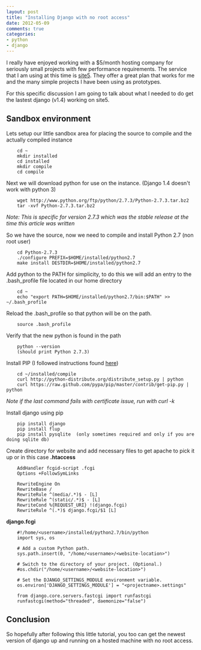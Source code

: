 ```yaml
---
layout: post
title: "Installing Django with no root access"
date: 2012-05-09 
comments: true
categories: 
- python
- django
---
```


I really have enjoyed working with a $5/month hosting company for seriously small projects
with few performance requirements.  The service that I am using at this time is 
[site5](http://www.site5.com/).  They offer a great plan that works for me and the many
simple projects I have been using as prototypes.  

For this specific discussion I am going to talk about what I needed to do get the lastest 
django (v1.4) working on site5.

<!-- more -->

## Sandbox environment

Lets setup our little sandbox area for placing the source to compile and the actually 
compiled instance

        cd ~
        mkdir installed
        cd installed
        mkdir compile
        cd compile

Next we will download python for use on the instance. (Django 1.4 doesn't work with python 3)  

        wget http://www.python.org/ftp/python/2.7.3/Python-2.7.3.tar.bz2
        tar -xvf Python-2.7.3.tar.bz2 
        
*Note: This is specific for version 2.7.3 which was the stable release at the time this 
article was written*

So we have the source, now we need to compile and install Python 2.7 (non root user)

        cd Python-2.7.3
        ./configure PREFIX=$HOME/installed/python2.7
        make install DESTDIR=$HOME/installed/python2.7

Add python to the PATH for simplicity, to do this we will add an entry to the 
.bash_profile file located in our home directory   

        cd ~
        echo "export PATH=$HOME/installed/python2.7/bin:$PATH" >> ~/.bash_profile

Reload the .bash_profile so that python will be on the path.  

        source .bash_profile

Verify that the new python is found in the path   

        python --version
        (should print Python 2.7.3)

Install PIP (I followed instructions found [here](http://www.pip-installer.org/en/latest/installing.html))

        cd ~/installed/compile
        curl http://python-distribute.org/distribute_setup.py | python
        curl https://raw.github.com/pypa/pip/master/contrib/get-pip.py | python

*Note if the last command fails with certificate issue, run with curl -k*

Install django using pip

        pip install django
        pip install flup
        pip install pysqlite  (only sometimes required and only if you are doing sqlite db)

Create directory for website and add necessary files to get apache to pick it up or in this
case **.htaccess**   

        AddHandler fcgid-script .fcgi
        Options +FollowSymLinks
        
        RewriteEngine On
        RewriteBase /
        RewriteRule ^(media/.*)$ - [L]
        RewriteRule ^(static/.*)$ - [L]
        RewriteCond %{REQUEST_URI} !(django.fcgi)
        RewriteRule ^(.*)$ django.fcgi/$1 [L]

**django.fcgi**  

        #!/home/<username>/installed/python2.7/bin/python
        import sys, os
        
        # Add a custom Python path.
        sys.path.insert(0, "/home/<username>/<website-location>")
        
        # Switch to the directory of your project. (Optional.)
        #os.chdir("/home/<username>/<website-location>")
        
        # Set the DJANGO_SETTINGS_MODULE environment variable.
        os.environ['DJANGO_SETTINGS_MODULE'] = "<projectname>.settings"
        
        from django.core.servers.fastcgi import runfastcgi
        runfastcgi(method="threaded", daemonize="false")

## Conclusion

So hopefully after following this little tutorial, you too can get the newest version 
of django up and running on a hosted machine with no root access.  


